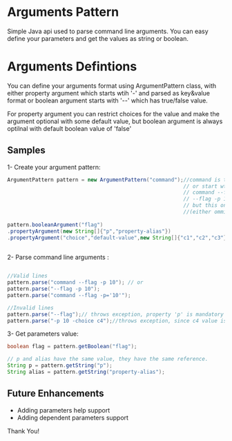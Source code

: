 # Arguments Pattern
Simple Java api used to parse command line arguments. You can easy define your parameters and get the values as string or boolean.

# Arguments Defintions

You can define your arguments format using ArgumentPattern class, with either property argument which starts wtih '-'  and parsed as key&value format or boolean argument starts with '--' which has true/false value.

For property argument you can restrict choices for the value and make the argument optional with some default value, but boolean argument is always optilnal with default boolean value of 'false'

## Samples

1- Create your argument pattern:

``` java
ArgumentPattern pattern = new ArgumentPattern("command");//command is the process name, parsed line should start with 'command'
                                                         // or start wtih arguments directly, examples of valid lines:
                                                         // command --flag -p 10
                                                         // --flag -p 10
                                                         // but this one is invalid : echo --flag
                                                         //(either ommited or starts with assigned name)
                                                         
pattern.booleanArgument("flag")                                          //defines new boolean argument flag
.propertyArgument(new String[]{"p","property-alias"})                    //defines new property argument p with alias property-alias
.propertyArgument("choice","default-value",new String[]{"c1","c2","c3"});//defines property argument with restrcited choices [c1|c2|c3]
                                                                         //default value
 ```
2- Parse command line arguments : 
 
 ``` java

//Valid lines
pattern.parse("command --flag -p 10"); // or
pattern.parse("--flag -p 10");
pattern.parse("command --flag -p='10'");

//Invalid lines
pattern.parse("--flag");// throws exception, property 'p' is mandatory since it has no default value
pattern.parse("-p 10 -choice c4");//throws exception, since c4 value is not in  [c1|c2|c3]

 ```
 
 3- Get parameters value:
  ``` java
  boolean flag = pattern.getBoolean("flag");
  
  // p and alias have the same value, they have the same reference.
  String p = pattern.getString("p");
  String alias = pattern.getString("property-alias");
  ```
    
  ## Future Enhancements
  
  <ul>
  <li>Adding parameters help support</li>
  <li>Adding dependent parameters support</li>
  </ul>
  
  Thank You!
  
 
 
